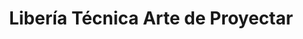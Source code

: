 ---
title: "Libería Técnica Arte de Proyectar"
url: /sevilla/liberia-tecnica-arte-de-proyectar/
shop: libros
---